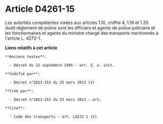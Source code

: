 # Article D4261-15

Les autorités compétentes visées aux articles 1.10, chiffre 4, 1.19 et 1.20 dudit règlement de police sont les officiers et
agents de police judiciaire et les fonctionnaires et agents du ministre chargé des transports mentionnés à l'article L.
4272-1.

**Liens relatifs à cet article**

	**Anciens textes**:

	  - Décret du 22 septembre 1995 - art. 2, v. init.

	**Codifié par**:

	  - Décret n°2013-253 du 25 mars 2013 (V)

	**Créé par**:

	  - Décret n°2013-253 du 25 mars 2013 - art.

	**Cite**:

	  - Code des transports - art. L4272-1 (V)
